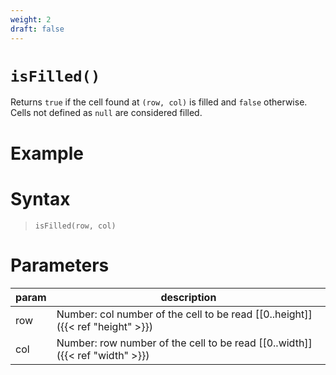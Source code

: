 ```yaml
---
weight: 2
draft: false
---
```


# `isFilled()`

Returns `true` if the cell found at `(row, col)` is filled and `false` otherwise. Cells not defined as `null` are considered filled.

# Example

# Syntax

> `isFilled(row, col)`

# Parameters

| param    | description                                                                     |
|----------|---------------------------------------------------------------------------------|
| row      | Number: col number of the cell to be read [\[0..height\]]({{< ref "height" >}}) |
| col      | Number: row number of the cell to be read [\[0..width\]]({{< ref "width" >}})   |
